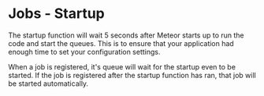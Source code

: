 # Jobs - Startup

The startup function will wait 5 seconds after Meteor starts up to run the code and start the queues. This is to ensure that your application had enough time to set your configuration settings.

When a job is registered, it's queue will wait for the startup even to be started. If the job is registered after the startup function has ran, that job will be started automatically.